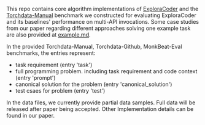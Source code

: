 This repo contains core algorithm implementations of [ExploraCoder](./) and the [Torchdata-Manual](./datasets/Torchdata_Manual.json) benchmark we constructed for evaluating ExploraCoder and its baselines' performance on multi-API invocations. Some case studies from our paper regarding different approaches solving one example task are also provided at [example.md](./example.md).

In the provided Torchdata-Manual, Torchdata-Github, MonkBeat-Eval benchmarks, the entries represent:
- task requirement (entry 'task')
- full programming problem. including task requirement and code context (entry 'prompt') 
- canonical solution for the problem (entry 'canonical_solution')
- test csaes for problem (entry 'test')

In the data files, we currently provide partial data samples. Full data will be released after paper being accepted. 
Other Implementation details can be found in our paper.
